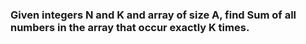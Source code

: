 ### Given integers N and K and array of size A, find Sum of all numbers in the array that occur exactly K times.
